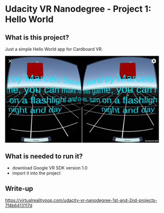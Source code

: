 # Udacity VR Nanodegree - Project 1: Hello World

## What is this project?
Just a simple Hello World app for Cardboard VR.

![Screenshot](/Screenshots/Screenshot_2017-01-12-00-19-53.png)

## What is needed to run it?
- download Google VR SDK version 1.0
- import it into the project

## Write-up
https://virtualrealitypop.com/udacity-vr-nanodegree-1st-and-2nd-projects-7f4b6413117d
